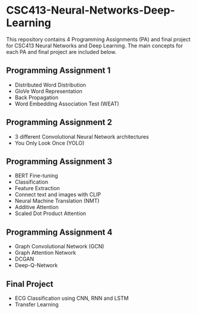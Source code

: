 # CSC413-Neural-Networks-Deep-Learning
This repository contains 4 Programming Assignments (PA) and final project for CSC413 Neural Networks and Deep Learning. The main concepts for each PA and final project are included below.

## Programming Assignment 1
- Distributed Word Distribution
- GloVe Word Representation
- Back Propagation
- Word Embedding Association Test (WEAT)
  
## Programming Assignment 2
- 3 different Convolutional Neural Network architectures
- You Only Look Once (YOLO)

## Programming Assignment 3
- BERT Fine-tuning
- Classification
- Feature Extraction
- Connect text and images with CLIP
- Neural Machine Translation (NMT)
- Additive Attention
- Scaled Dot Product Attention
  
## Programming Assignment 4
- Graph Convolutional Network (GCN)
- Graph Attention Network
- DCGAN
- Deep-Q-Network
  
## Final Project
- ECG Classification using CNN, RNN and LSTM
- Transfer Learning
